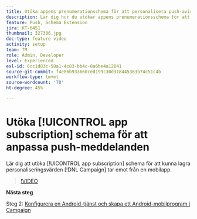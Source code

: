 ```yaml
---
title: Utöka appens prenumerationschema för att personalisera push-aviseringar
description: Lär dig hur du utökar appens prenumerationsschema för att kunna lagra personaliseringsvärden som Campaign tar emot från en mobilapp.
feature: Push, Schema Extension
jira: KT-6451
thumbnail: 327306.jpg
doc-type: feature video
activity: setup
team: TM
role: Admin, Developer
level: Experienced
exl-id: 6cc1d83c-58a1-4c83-bb4c-8a6be4a12841
source-git-commit: f4e86b933660ced199c30d318445363b74c51c4b
workflow-type: tm+mt
source-wordcount: '70'
ht-degree: 45%

---
```


# Utöka [!UICONTROL app subscription] schema för att anpassa push-meddelanden

Lär dig att utöka [!UICONTROL app subscription] schema för att kunna lagra personaliseringsvärden [!DNL Campaign] tar emot från en mobilapp.

>[!VIDEO](https://video.tv.adobe.com/v/327306?quality=12&learn=on)

**Nästa steg**

Steg 2: [Konfigurera en Android-tjänst och skapa ett Android-mobilprogram i Campaign](/help/tutorial-getting-started-with-push-notifications-for-android/configuring-an-android-service-in-campaign.md)
